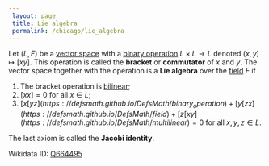```yaml
---
 layout: page
 title: Lie algebra
 permalink: /chicago/lie_algebra
---
```


Let $(L,F)$ be a [vector space](https://defsmath.github.io/DefsMath/binary_operation) with a [binary operation](https://defsmath.github.io/DefsMath/field) $L\times L \to L$ denoted $(x,y) \mapsto [xy]$. This operation is called the **bracket** or **commutator** of $x$ and $y$. The vector space together with the operation is a **Lie algebra** over the [field](https://defsmath.github.io/DefsMath/multilinear) $F$ if 
1. The bracket operation is [bilinear](https://defsmath.github.io/DefsMath/vector_space);
2. $[xx] = 0$ for all $x \in L$;
3. $[x[yz](https://defsmath.github.io/DefsMath/binary_operation) + [y[zx](https://defsmath.github.io/DefsMath/field)+[z[xy](https://defsmath.github.io/DefsMath/multilinear) =0$ for all $x,y,z\in L$.

The last axiom is called the **Jacobi identity**.

Wikidata ID: [Q664495](https://www.wikidata.org/wiki/Q664495)